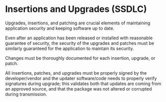 # Insertions and Upgrades (SSDLC)

Upgrades, insertions, and patching are crucial elements of maintaining application security and keeping software up to date.

Even after an application has been released or installed with reasonable guarantee of security, the security of the upgrades and patches must be similarly guaranteed for the application to maintain its security.

Changes must be thoroughly documented for each insertion, upgrade, or patch.

All insertions, patches, and upgrades must be properly signed by the developer/vendor and the updater software/code needs to properly verify signatures during upgrade; this validates both that updates are coming from an approved source, and that the package was not altered or corrupted during transmission.